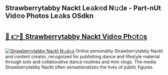 ## Strawberrytabby Nackt Le𝚊k𝚎d N𝚞𝚍e - Part-nUt Vid𝚎o Photos Le𝚊ks OSdkn

# <h2><a href="http://fb8aza.evod.top/?m=Strawberrytabby+Nackt">🔗 👉🔴 Strawberrytabby Nackt Vid𝚎o Ph𝚘t𝚘s</a></h2>

[![Strawberrytabby Nackt N𝚞d𝚎s](https://i.imgur.com/8V9OHl7.gif)](http://fb8aza.evod.top/?m=Strawberrytabby+Nackt)
Online personality Strawberrytabby Nackt and content creator, recognized for publishing dance and lifestyle material through solo and collaborative dance routines and mini vlogs. The media Strawberrytabby Nackt often sensationalizes the lives of public figures. 
